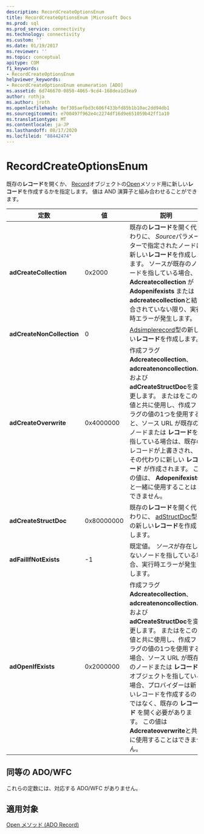 ```yaml
---
description: RecordCreateOptionsEnum
title: RecordCreateOptionsEnum |Microsoft Docs
ms.prod: sql
ms.prod_service: connectivity
ms.technology: connectivity
ms.custom: ''
ms.date: 01/19/2017
ms.reviewer: ''
ms.topic: conceptual
apitype: COM
f1_keywords:
- RecordCreateOptionsEnum
helpviewer_keywords:
- RecordCreateOptionsEnum enumeration [ADO]
ms.assetid: 6d746670-0850-4065-9cd4-168dea1d3ea9
author: rothja
ms.author: jroth
ms.openlocfilehash: 0ef305aefbd3c606f433bfd85b1b10ac2dd94db1
ms.sourcegitcommit: e700497f962e4c2274df16d9e651059b42ff1a10
ms.translationtype: MT
ms.contentlocale: ja-JP
ms.lasthandoff: 08/17/2020
ms.locfileid: "88442474"
---
```

# <a name="recordcreateoptionsenum"></a>RecordCreateOptionsEnum
既存の**レコード**を開くか、 [Record](../../../ado/reference/ado-api/record-object-ado.md)オブジェクトの[Open](../../../ado/reference/ado-api/open-method-ado-record.md)メソッド用に新しい**レコード**を作成するかを指定します。 値は AND 演算子と組み合わせることができます。  
  
|定数|値|説明|  
|--------------|-----------|-----------------|  
|**adCreateCollection**|0x2000|既存の**レコード**を開く代わりに、 *Source*パラメーターで指定されたノードに新しい**レコード**を作成します。 ソースが既存のノードを指している場合、 **Adcreatecollection** が **Adopenifexists** または **adcreatecollection**と結合されていない限り、実行時エラーが発生します。|  
|**adCreateNonCollection**|0|[Adsimplerecord](../../../ado/reference/ado-api/recordtypeenum.md)型の新しい**レコード**を作成します。|  
|**adCreateOverwrite**|0x4000000|作成フラグ **Adcreatecollection**、 **adcreatenoncollection**、および **adCreateStructDoc**を変更します。 またはをこの値と共に使用し、作成フラグの値の1つを使用すると、ソース URL が既存のノードまたは **レコード**を指している場合は、既存のレコードが上書きされ、その代わりに新しい **レコード** が作成されます。 この値は、 **Adopenifexists**と一緒に使用することはできません。|  
|**adCreateStructDoc**|0x80000000|既存の**レコード**を開く代わりに、 [adStructDoc](../../../ado/reference/ado-api/recordtypeenum.md)型の新しい**レコード**を作成します。|  
|**adFailIfNotExists**|-1|既定値。 *ソース*が存在しないノードを指している場合、実行時エラーが発生します。|  
|**adOpenIfExists**|0x2000000|作成フラグ **Adcreatecollection**、 **adcreatenoncollection**、および **adCreateStructDoc**を変更します。 またはをこの値と共に使用し、作成フラグの値の1つを使用する場合、ソース URL が既存のノードまたは **レコード** オブジェクトを指している場合、プロバイダーは新しいレコードを作成するのではなく、既存の **レコード** を開く必要があります。 この値は **Adcreateoverwrite**と共に使用することはできません。|  
  
## <a name="adowfc-equivalent"></a>同等の ADO/WFC  
 これらの定数には、対応する ADO/WFC がありません。  
  
## <a name="applies-to"></a>適用対象  
 [Open メソッド (ADO Record)](../../../ado/reference/ado-api/open-method-ado-record.md)
